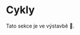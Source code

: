 # Cykly
Tato sekce je ve výstavbě 🚧.

<!--Nejznámější příkaz pro řízení toku `if`, jsme si již uvedli v kapitole
\@ref(sec:syntax). Schématicky si jej proto pouze připomeneme:

- **if ( \<výraz\> ) { \<vnořený blok\> }**
- 0+ else if ( \<výraz\> ) { \<vnořený blok\> }
- volitelně: else { \<vnořený blok\> }


Pro vytvoření cyklů nám v jazyce C slouží dvě konstrukce: `while` a `for`.

## Cyklus while

Cyklus `while` funguje tak, že na začátku máme dánu podmínku iterace. Je-li
podmínka splněna, je vykonáno tělo cyklu, v opačném případě je cyklus
přeskočen a pokračuje se dále v programu. V těle cyklu můžeme použít
klíčová slova `break` a `continue`. Slovo `break` zapříčiní ukončení cyklu.
Slovo `continue` zapříčiní
přeskočení zbytku těla cyklu s návratem na počáteční podmínku a tím
pádem vykonání dalšího cyklu za předpokladu, že je splněna tato vstupní
podmínka.

```c
int i = 0;

while ( i < 5 ) {
	printf( "%d\n", i );
	i += 1;
}

// 0
// 1
// 2
// 3
// 4
```

## Cyklus for

Cyklus `for` typicky používáme pro průchod nějakého pole ať už statického nebo
dynamického. Funkguje tak, že si vytvoříme řídící proměnnou, která
indexuje procházené pole od nuly (0) do jeho konce (n-1). Důležité je
vědět, že řídící proměnná cyklu nenabývá hodnoty prvku pole, ale je
pouze indexem do procházeneho pole. Hodnotu z pole si již musíme pomocí
tohoto indexu zpřístupnit sami.

Ukažme si jednoduchý příklad na součet prvků v poli intů.

```c
int len = 5;
int seznam[] = { 1, 2, 5, 10, 100 };
int sum = 0;

for ( int i = 0; i < len; i++ ) {
	int prvek = seznam[ i ];
	sum += prvek;
}
printf( "sum: %d\n", sum );  //118
```
-->

